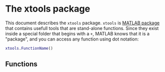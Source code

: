 # The xtools package



This document describes the `xtools` package. `xtools` is [MATLAB package](https://www.mathworks.com/help/matlab/matlab_oop/scoping-classes-with-packages.html) that contains usefull tools that are stand-alone functions. Since they exist inside a special folder that begins with a `+`, MATLAB knows that it is a "package", and you can access any function using dot notation:

```matlab
xtools.FunctionName()
```


## Functions